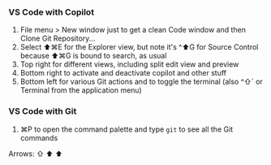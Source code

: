 ### VS Code with Copilot
1. File menu > New window just to get a clean Code window and then Clone Git Repository...
1. Select ⬆⌘E for the Explorer view, but note it's ^⬆G for Source Control because ⬆⌘G is bound to search, as usual
1. Top right for different views, including split edit view and preview 
1. Bottom right to activate and deactivate copilot and other stuff
1. Bottom left for various Git actions and to toggle the terminal (also ^⇧` or Terminal from the application menu) 

### VS Code with Git
1. ⌘P to open the command palette and type `git` to see all the Git commands


Arrows: ⇧ ⬆ ⬆️